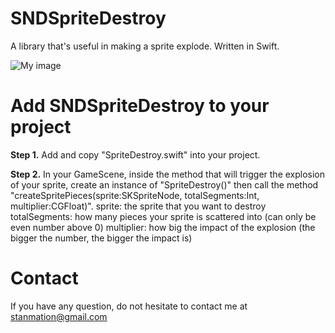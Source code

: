 # SNDSpriteDestroy
A library that's useful in making a sprite explode. Written in Swift. 

![My image](http://stanmation.github.io/img/explosion.gif)

# Add SNDSpriteDestroy to your project 

__Step 1.__  Add and copy "SpriteDestroy.swift" into your project.

__Step 2.__  In your GameScene, inside the method that will trigger the explosion of your sprite, create an instance of "SpriteDestroy()" then call the method "createSpritePieces(sprite:SKSpriteNode, totalSegments:Int, multiplier:CGFloat)".
sprite: the sprite that you want to destroy
totalSegments: how many pieces your sprite is scattered into (can only be even number above 0)
multiplier: how big the impact of the explosion (the bigger the number, the bigger the impact is)

# Contact
If you have any question, do not hesitate to contact me at stanmation@gmail.com
